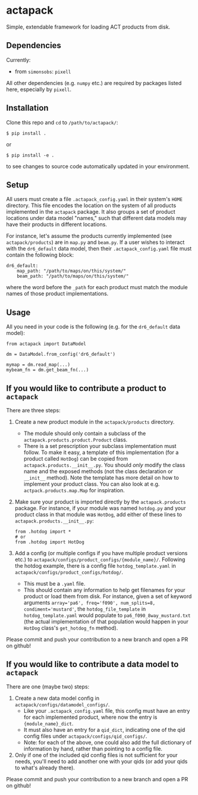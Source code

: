 # actapack
Simple, extendable framework for loading ACT products from disk.

## Dependencies
Currently:
* from `simonsobs`: `pixell`

All other dependencies (e.g. `numpy` etc.) are required by packages listed here, especially by `pixell`.

## Installation
Clone this repo and `cd` to `/path/to/actapack/`:
```
$ pip install .
```
or 
```
$ pip install -e .
```
to see changes to source code automatically updated in your environment.

## Setup
All users must create a file `.actapack_config.yaml` in their system's `HOME` directory. This file encodes the location on the system of all products implemented in the `actapack` package. It also groups a set of product locations under data model "names," such that different data models may have their products in different locations.

For instance, let's assume the products currently implemented (see `actapack/products`) are in `map.py` and `beam.py`. If a user wishes to interact with the `dr6_default` data model, then their `.actapack_config.yaml` file must contain the following block:
```
dr6_default:
    map_path: "/path/to/maps/on/this/system/"
    beam_path: "/path/to/maps/on/this/system/"
```
where the word before the `_path` for each product must match the module names of those product implementations.

## Usage
All you need in your code is the following (e.g. for the `dr6_default` data model):
```
from actapack import DataModel

dm = DataModel.from_config('dr6_default')

mymap = dm.read_map(...)
mybeam_fn = dm.get_beam_fn(...)
```

## If you would like to contribute a product to `actapack`
There are three steps:
1. Create a new product module in the `actapack/products` directory.
    * The module should only contain a subclass of the `actapack.products.product.Product` class.
    * There is a set prescription your subclass implementation must follow. To make it easy, a template of this implementation (for a product called `HotDog`) can be copied from `actapack.products.__init__.py`. You should *only* modify the class name and the exposed methods (not the class declaration or `__init__` method). Note the template has more detail on how to implement your product class. You can also look at e.g. `actpack.products.map.Map` for inspiration.
2. Make sure your product is imported directly by the `actapack.products` package. For instance, if your module was named `hotdog.py` and your product class in that module was `HotDog`, add either of these lines to `actapack.products.__init__.py`:

    ```
    from .hotdog import *
    # or
    from .hotdog import HotDog
    ```
3. Add a config (or multiple configs if you have multiple product versions etc.) to `actapack/configs/product_configs/{module_name}/`. Following the hotdog example, there is a config file `hotdog_template.yaml` in `actapack/configs/product_configs/hotdog/`.
    * This must be a `.yaml` file.
    * This should contain any information to help get filenames for your product or load them from disk. For instance, given a set of keyword arguments `array='pa6', freq='f090', num_splits=8, condiment='mustard'`, the `hotdog_file_template` in `hotdog_template.yaml` would populate to `pa6_f090_8way_mustard.txt` (the actual implementation of that population would happen in your `HotDog` class's `get_hotdog_fn` method).
    
Please commit and push your contribution to a new branch and open a PR on github!
    
## If you would like to contribute a data model to `actapack`
There are one (maybe two) steps:
1. Create a new data model config in `actapack/configs/datamodel_configs/`.
    * Like your `.actapack_config.yaml` file, this config must have an entry for each implemented product, where now the entry is `{module_name}_dict`. 
    * It must also have an entry for a `qid_dict`, indicating one of the qid config files under `actapack/configs/qid_configs/`.
    * Note: for each of the above, one could also add the full dictionary of information by hand, rather than pointing to a config file.
2. Only if one of the included qid config files is not sufficient for your needs, you'll need to add another one with your qids (or add your qids to what's already there).

Please commit and push your contribution to a new branch and open a PR on github!

